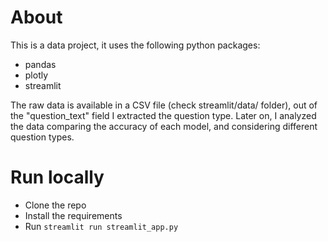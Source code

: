 # About
This is a data project, it uses the following python packages:
 - pandas
 - plotly
 - streamlit

The raw data is available in a CSV file (check streamlit/data/ folder), out of the "question_text" field I extracted the question type.
Later on, I analyzed the data comparing the accuracy of each model, and considering different question types.

# Run locally
 - Clone the repo
 - Install the requirements
 - Run `streamlit run streamlit_app.py`
